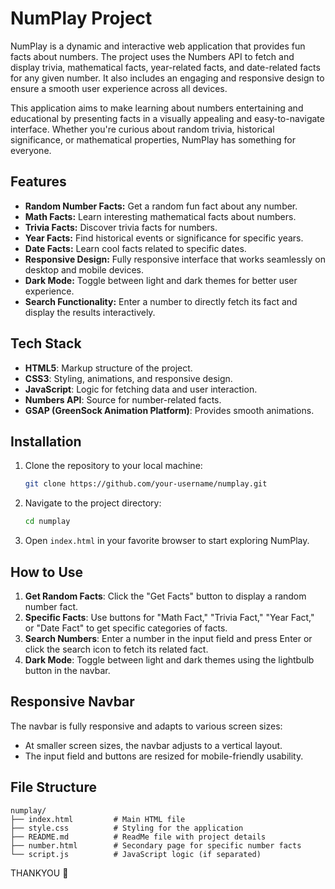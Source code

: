 # NumPlay Project

NumPlay is a dynamic and interactive web application that provides fun facts about numbers. The project uses the Numbers API to fetch and display trivia, mathematical facts, year-related facts, and date-related facts for any given number. It also includes an engaging and responsive design to ensure a smooth user experience across all devices.

This application aims to make learning about numbers entertaining and educational by presenting facts in a visually appealing and easy-to-navigate interface. Whether you're curious about random trivia, historical significance, or mathematical properties, NumPlay has something for everyone.

## Features

- **Random Number Facts:** Get a random fun fact about any number.
- **Math Facts:** Learn interesting mathematical facts about numbers.
- **Trivia Facts:** Discover trivia facts for numbers.
- **Year Facts:** Find historical events or significance for specific years.
- **Date Facts:** Learn cool facts related to specific dates.
- **Responsive Design:** Fully responsive interface that works seamlessly on desktop and mobile devices.
- **Dark Mode:** Toggle between light and dark themes for better user experience.
- **Search Functionality:** Enter a number to directly fetch its fact and display the results interactively.

## Tech Stack

- **HTML5**: Markup structure of the project.
- **CSS3**: Styling, animations, and responsive design.
- **JavaScript**: Logic for fetching data and user interaction.
- **Numbers API**: Source for number-related facts.
- **GSAP (GreenSock Animation Platform)**: Provides smooth animations.

## Installation

1. Clone the repository to your local machine:
   ```bash
   git clone https://github.com/your-username/numplay.git
   ```
2. Navigate to the project directory:
   ```bash
   cd numplay
   ```
3. Open `index.html` in your favorite browser to start exploring NumPlay.

## How to Use

1. **Get Random Facts**: Click the "Get Facts" button to display a random number fact.
2. **Specific Facts**: Use buttons for "Math Fact," "Trivia Fact," "Year Fact," or "Date Fact" to get specific categories of facts.
3. **Search Numbers**: Enter a number in the input field and press Enter or click the search icon to fetch its related fact.
4. **Dark Mode**: Toggle between light and dark themes using the lightbulb button in the navbar.

## Responsive Navbar

The navbar is fully responsive and adapts to various screen sizes:

- At smaller screen sizes, the navbar adjusts to a vertical layout.
- The input field and buttons are resized for mobile-friendly usability.

## File Structure

```
numplay/
├── index.html         # Main HTML file
├── style.css          # Styling for the application
├── README.md          # ReadMe file with project details
├── number.html        # Secondary page for specific number facts
└── script.js          # JavaScript logic (if separated)
```

THANKYOU 🙇